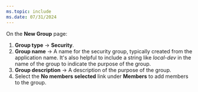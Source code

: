 ```yaml
---
ms.topic: include
ms.date: 07/31/2024
---
```

On the **New Group** page:

1. **Group type** &rarr; **Security**.
1. **Group name** &rarr; A name for the security group, typically created from the application name. It's also helpful to include a string like *local-dev* in the name of the group to indicate the purpose of the group.
1. **Group description** &rarr; A description of the purpose of the group.
1. Select the **No members selected** link under **Members** to add members to the group.

